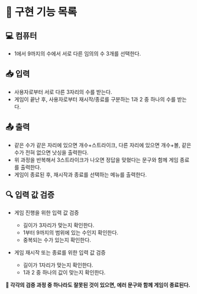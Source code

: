 # 📄 구현 기능 목록

## 💻 컴퓨터

- 1에서 9까지의 수에서 서로 다른 임의의 수 3개를 선택한다.

## 📥 입력

- 사용자로부터 서로 다른 3자리의 수를 받는다.
- 게임이 끝난 후, 사용자로부터 재시작/종료를 구분하는 1과 2 중 하나의 수를 받는다.

## 📤 출력

- 같은 수가 같은 자리에 있으면 개수+스트라이크, 다른 자리에 있으면 개수+볼, 같은 수가 전혀 없으면 낫싱을 출력한다.
- 위 과정을 반복해서 3스트라이크가 나오면 정답을 맞혔다는 문구와 함께 게임 종료를 출력한다.
- 게임이 종료된 후, 재시작과 종료를 선택하는 메뉴를 출력한다.

## 🔍 입력 값 검증

- 게임 진행을 위한 입력 값 검증

  - 길이가 3자리가 맞는지 확인한다.
  - 1부터 9까지의 범위에 있는 수인지 확인한다.
  - 중복되는 수가 있는지 확인한다.

- 게임 재시작 또는 종료를 위한 입력 값 검증
  - 길이가 1자리가 맞는지 확인한다.
  - 1과 2 중 하나의 값이 맞는지 확인한다.

**🚨 각각의 검증 과정 중 하나라도 잘못된 것이 있으면, 에러 문구와 함께 게임이 종료된다.**
